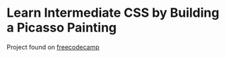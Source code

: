 # Learn Intermediate CSS by Building a Picasso Painting
Project found on [freecodecamp](https://www.freecodecamp.org/learn/2022/responsive-web-design/learn-intermediate-css-by-building-a-picasso-painting)